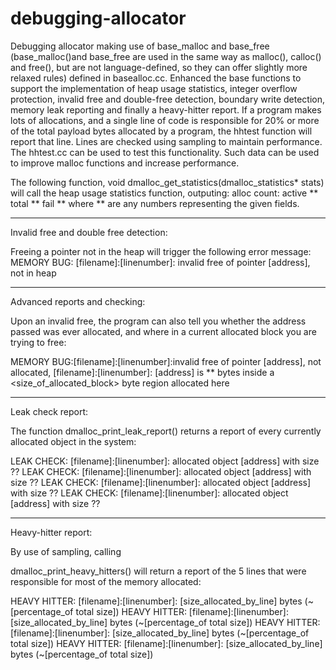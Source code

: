 # debugging-allocator
Debugging allocator making use of base_malloc and base_free (base_malloc()and base_free are used in the same way as malloc(), calloc() and free(),
but are not language-defined, so they can offer slightly more relaxed rules) defined in basealloc.cc. Enhanced the base functions to 
support the implementation of heap usage statistics, integer overflow protection, invalid free and double-free detection, boundary write
detection, memory leak reporting and finally a heavy-hitter report. If a program makes lots of allocations, and a single line of code is
responsible for 20% or more of the total payload bytes allocated by a program, the hhtest function will report that line. Lines are checked
using sampling to maintain performance. The hhtest.cc can be used to test this functionality. Such data can be used to improve malloc functions and increase performance.


The following function, void dmalloc_get_statistics(dmalloc_statistics* stats) will call the heap usage statistics function, outputing:
alloc count: active ** total ** fail ** where ** are any numbers representing the given fields.
__________________________________________________________
Invalid free and double free detection:

Freeing a pointer not in the heap will trigger the following error message: 
MEMORY BUG: [filename]:[linenumber]: invalid free of pointer [address], not in heap
__________________________________________________________
Advanced reports and checking:
  
Upon an invalid free, the program can also tell you whether the address passed was ever allocated, and where in a current allocated block you are trying to free:

MEMORY BUG:[filename]:[linenumber]:invalid free of pointer [address], not allocated,
[filename]:[linenumber]: [address] is ** bytes inside a <size_of_allocated_block> byte region allocated here
__________________________________________________________
Leak check report:
  
The function dmalloc_print_leak_report() returns a report of every currently allocated object
in the system: 

LEAK CHECK: [filename]:[linenumber]: allocated object [address] with size ??
LEAK CHECK: [filename]:[linenumber]: allocated object [address] with size ??
LEAK CHECK: [filename]:[linenumber]: allocated object [address] with size ??
LEAK CHECK: [filename]:[linenumber]: allocated object [address] with size ??
__________________________________________________________
Heavy-hitter report:

By use of sampling, calling 
  
dmalloc_print_heavy_hitters() will return a report of the 5 lines that were responsible for most of the memory allocated:

HEAVY HITTER: [filename]:[linenumber]: [size_allocated_by_line] bytes (~[percentage_of total size])
HEAVY HITTER: [filename]:[linenumber]: [size_allocated_by_line] bytes (~[percentage_of total size])
HEAVY HITTER: [filename]:[linenumber]: [size_allocated_by_line] bytes (~[percentage_of total size])
HEAVY HITTER: [filename]:[linenumber]: [size_allocated_by_line] bytes (~[percentage_of total size])





